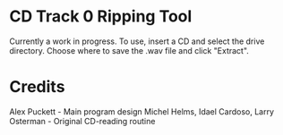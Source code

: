 # CD Track 0 Ripping Tool

Currently a work in progress. To use, insert a CD and select the drive directory. Choose where to save the .wav file and click "Extract".

# Credits

Alex Puckett - Main program design
Michel Helms, Idael Cardoso, Larry Osterman - Original CD-reading routine
